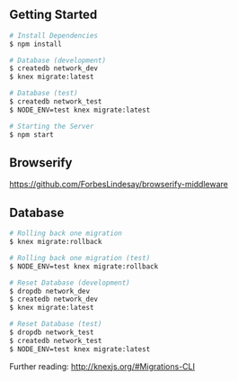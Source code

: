 
## Getting Started

```bash
# Install Dependencies
$ npm install

# Database (development)
$ createdb network_dev
$ knex migrate:latest

# Database (test)
$ createdb network_test
$ NODE_ENV=test knex migrate:latest

# Starting the Server
$ npm start
```

## Browserify

https://github.com/ForbesLindesay/browserify-middleware

## Database

```bash
# Rolling back one migration
$ knex migrate:rollback

# Rolling back one migration (test)
$ NODE_ENV=test knex migrate:rollback

# Reset Database (development)
$ dropdb network_dev
$ createdb network_dev
$ knex migrate:latest

# Reset Database (test)
$ dropdb network_test
$ createdb network_test
$ NODE_ENV=test knex migrate:latest
```

Further reading: http://knexjs.org/#Migrations-CLI
